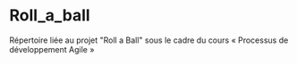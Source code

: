 # Roll_a_ball
Répertoire liée au projet "Roll a Ball" sous le cadre du cours « Processus de développement Agile »
